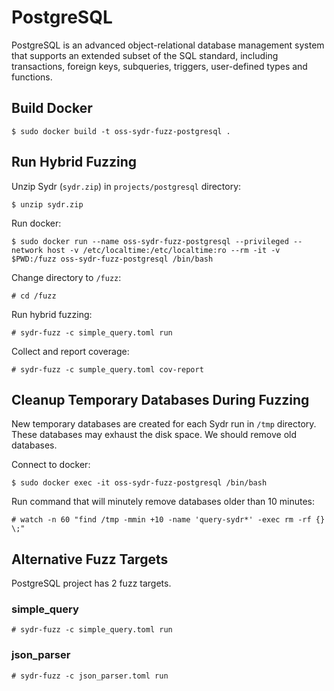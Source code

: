 # PostgreSQL

PostgreSQL is an advanced object-relational database management system that
supports an extended subset of the SQL standard, including transactions, foreign
keys, subqueries, triggers, user-defined types and functions.

## Build Docker

    $ sudo docker build -t oss-sydr-fuzz-postgresql .

## Run Hybrid Fuzzing

Unzip Sydr (`sydr.zip`) in `projects/postgresql` directory:

    $ unzip sydr.zip

Run docker:

    $ sudo docker run --name oss-sydr-fuzz-postgresql --privileged --network host -v /etc/localtime:/etc/localtime:ro --rm -it -v $PWD:/fuzz oss-sydr-fuzz-postgresql /bin/bash

Change directory to `/fuzz`:

    # cd /fuzz

Run hybrid fuzzing:

    # sydr-fuzz -c simple_query.toml run

Collect and report coverage:

    # sydr-fuzz -c sumple_query.toml cov-report

## Cleanup Temporary Databases During Fuzzing

New temporary databases are created for each Sydr run in `/tmp` directory. These
databases may exhaust the disk space. We should remove old databases.

Connect to docker:

    $ sudo docker exec -it oss-sydr-fuzz-postgresql /bin/bash

Run command that will minutely remove databases older than 10 minutes:

    # watch -n 60 "find /tmp -mmin +10 -name 'query-sydr*' -exec rm -rf {} \;"

## Alternative Fuzz Targets

PostgreSQL project has 2 fuzz targets.

### simple_query

    # sydr-fuzz -c simple_query.toml run

### json_parser

    # sydr-fuzz -c json_parser.toml run
